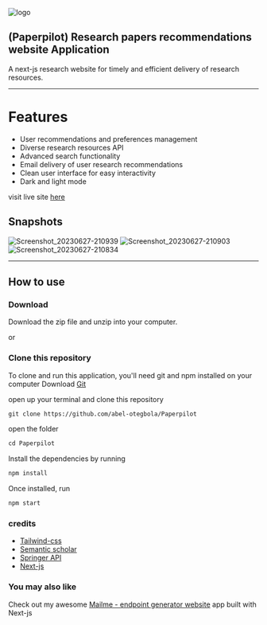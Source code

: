 ![logo](https://github.com/abel-otegbola/Paperpilot/assets/59369762/3c7416b1-9a7a-4b1a-af37-f0860faac21c)


## (Paperpilot) Research papers recommendations website Application

A next-js research website for timely and efficient delivery of research resources. 
<hr>

# Features
- User recommendations and preferences management
- Diverse research resources API
- Advanced search functionality
- Email delivery of user research recommendations
- Clean user interface for easy interactivity
- Dark and light mode

visit live site [here](https://paperpilothub.netlify.app)

## Snapshots
![Screenshot_20230627-210939](https://github.com/abel-otegbola/Paperpilot/assets/59369762/de8ad999-8a54-42f7-8307-703c3acb2f94)
![Screenshot_20230627-210903](https://github.com/abel-otegbola/Paperpilot/assets/59369762/23a699d7-a8bb-4562-baf9-f9286481b990)
![Screenshot_20230627-210834](https://github.com/abel-otegbola/Paperpilot/assets/59369762/87a396eb-9b59-4ca5-a124-0f87103f321d)



<hr>

## How to use

### Download
Download the zip file and unzip into your computer.

or


### Clone this repository
To clone and run this application, you'll need git and npm installed on your computer
Download [Git](https://git-scm.com)

open up your terminal and clone this repository

```md
git clone https://github.com/abel-otegbola/Paperpilot
```

open the folder 

```md
cd Paperpilot
```

Install the dependencies by running

```md
npm install
```

Once installed, run

```md
npm start
```


### credits
- [Tailwind-css](https://tailwindcss.com/docs/guides/nextjs)
- [Semantic scholar](https://www.semanticscholar.org/)
- [Springer API](https://dev.springernature.com)
- [Next-js](https://nextjs.org)

### You may also like
Check out my awesome [Mailme - endpoint generator website](https://github.com/abel-otegbola/mailme) app built with Next-js
